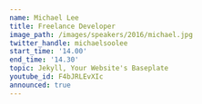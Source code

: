 ```yaml
---
name: Michael Lee
title: Freelance Developer
image_path: /images/speakers/2016/michael.jpg
twitter_handle: michaelsoolee
start_time: '14.00'
end_time: '14.30'
topic: Jekyll, Your Website's Baseplate
youtube_id: F4bJRLEvXIc
announced: true
---
```


